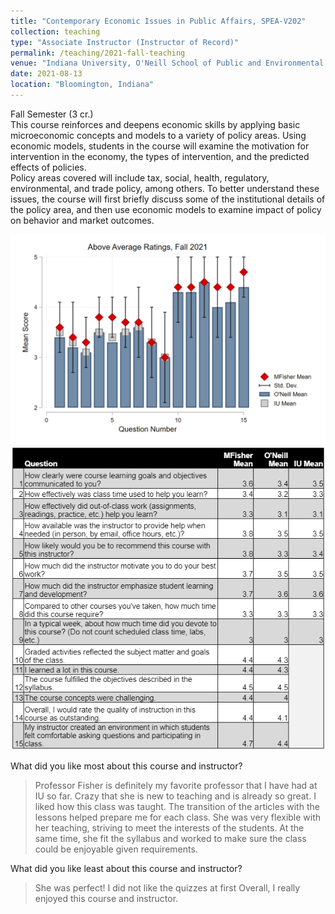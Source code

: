 ```yaml
---
title: "Contemporary Economic Issues in Public Affairs, SPEA-V202"
collection: teaching
type: "Associate Instructor (Instructor of Record)"
permalink: /teaching/2021-fall-teaching
venue: "Indiana University, O'Neill School of Public and Environmental Affairs"
date: 2021-08-13
location: "Bloomington, Indiana"
---
```


Fall Semester (3 cr.)  
This course reinforces and deepens economic skills by applying basic microeconomic concepts
and models to a variety of policy areas. Using economic models, students in the course will
examine the motivation for intervention in the economy, the types of intervention, and the
predicted effects of policies.  
Policy areas covered will include tax, social, health, regulatory, environmental, and trade policy,
among others. To better understand these issues, the course will first briefly discuss some of
the institutional details of the policy area, and then use economic models to examine impact of
policy on behavior and market outcomes.

![Fall 2021 Evals Chart](/images/fall2021.png)
![Fall 2021 Evals Table](/images/F2021.png)

What did you like most about this course and instructor?
> Professor Fisher is definitely my favorite professor that I have had at IU so far. Crazy that she is new to teaching and is already so great.
> I liked how this class was taught. The transition of the articles with the lessons helped prepare me for each class.
> She was very flexible with her teaching, striving to meet the interests of the students. At the same time, she fit the syllabus and worked to make sure the class could be enjoyable given requirements.

What did you like least about this course and instructor?
> She was perfect!
> I did not like the quizzes at first
> Overall, I really enjoyed this course and instructor.
